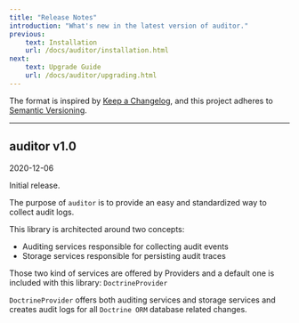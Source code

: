 ```yaml
---
title: "Release Notes"
introduction: "What's new in the latest version of auditor."
previous:
    text: Installation
    url: /docs/auditor/installation.html
next:
    text: Upgrade Guide
    url: /docs/auditor/upgrading.html
---
```


The format is inspired by [Keep a Changelog](https://keepachangelog.com/en/1.0.0/),
and this project adheres to [Semantic Versioning](https://semver.org/spec/v2.0.0.html).

---

## auditor v1.0
<div class="mt-3 italic text-gray-600">2020-12-06</div>

Initial release.

The purpose of `auditor` is to provide an easy and standardized way to collect audit logs.

This library is architected around two concepts:

- Auditing services responsible for collecting audit events
- Storage services responsible for persisting audit traces

Those two kind of services are offered by Providers and a default one is included with this library: `DoctrineProvider`

`DoctrineProvider` offers both auditing services and storage services and 
creates audit logs for all `Doctrine ORM` database related changes.